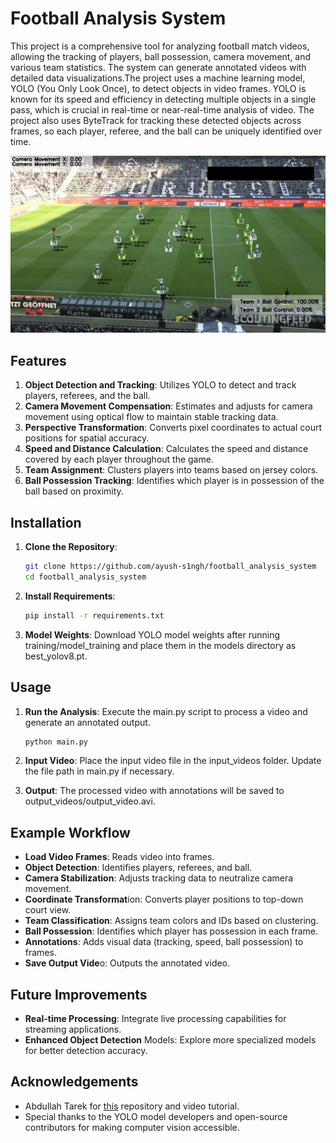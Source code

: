 # Football Analysis System

This project is a comprehensive tool for analyzing football match videos, allowing the tracking of players, ball possession, camera movement, and various team statistics. The system can generate annotated videos with detailed data visualizations.The project uses a machine learning model, YOLO (You Only Look Once), to detect objects in video frames. YOLO is known for its speed and efficiency in detecting multiple objects in a single pass, which is crucial in real-time or near-real-time analysis of video. The project also uses ByteTrack for tracking these detected objects across frames, so each player, referee, and the ball can be uniquely identified over time.

![Screenshot from Output Video](example_ss.png)


## Features

1. **Object Detection and Tracking**: Utilizes YOLO to detect and track players, referees, and the ball.
2. **Camera Movement Compensation**: Estimates and adjusts for camera movement using optical flow to maintain stable tracking data.
3. **Perspective Transformation**: Converts pixel coordinates to actual court positions for spatial accuracy.
4. **Speed and Distance Calculation**: Calculates the speed and distance covered by each player throughout the game.
5. **Team Assignment**: Clusters players into teams based on jersey colors.
6. **Ball Possession Tracking**: Identifies which player is in possession of the ball based on proximity.

## Installation

1. **Clone the Repository**:
   ```bash
   git clone https://github.com/ayush-s1ngh/football_analysis_system
   cd football_analysis_system
2. **Install Requirements**:
    ```bash
    pip install -r requirements.txt
3. **Model Weights**: 
    Download YOLO model weights after running training/model_training and place them in the models directory as best_yolov8.pt.

## Usage

1. **Run the Analysis**: Execute the main.py script to process a video and generate an annotated output.
    ```bash
    python main.py
2. **Input Video**: Place the input video file in the input_videos folder. Update the file path in main.py if necessary.

3. **Output**: The processed video with annotations will be saved to output_videos/output_video.avi.

## Example Workflow
- **Load Video Frames**: Reads video into frames.
- **Object Detection**: Identifies players, referees, and ball.
- **Camera Stabilization**: Adjusts tracking data to neutralize camera movement.
- **Coordinate Transformat**ion: Converts player positions to top-down court view.
- **Team Classification**: Assigns team colors and IDs based on clustering.
- **Ball Possession**: Identifies which player has possession in each frame.
- **Annotations**: Adds visual data (tracking, speed, ball possession) to frames.
- **Save Output Vide**o: Outputs the annotated video.

## Future Improvements
- **Real-time Processing**: Integrate live processing capabilities for streaming applications.
- **Enhanced Object Detection** Models: Explore more specialized models for better detection accuracy.

## Acknowledgements
- Abdullah Tarek for [this](https://github.com/abdullahtarek/football_analysis) repository and video tutorial.
- Special thanks to the YOLO model developers and open-source contributors for making computer vision accessible.
